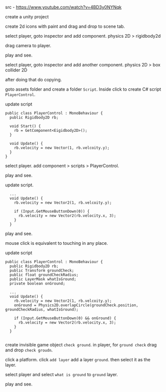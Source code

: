 src - https://www.youtube.com/watch?v=4BD3y0NYNqk

create a unity project

create 2d icons with paint and drag and drop to scene tab. 

select player, goto inspector and add component. physics 2D > rigidbody2d

drag camera to player.

play and see.

select player, goto inspector and add another component. physics 2D > box collider 2D

after doing that do copying.

goto assets folder and create a folder `Script`. Inside click to create C# script `PlayerControl`.

update script
```
public class PlayerControl : MonoBehaviour {
  public Rigidbody2D rb;
  
  void Start() {
    rb = GetComponent<Eigidbody2D>();
  }
  
  void Update() {
    rb.velocity = new Vector(1, rb.velcoity.y);
  }
}
```
select player. add component > scripts > PlayerControl.

play and see. 

update script.
```
  ...
  void Update() {
    rb.velocity = new Vector2(1, rb.velcoity.y);
    
    if (Input.GetMouseButtonDown(0)) {
      rb.velocity = new Vector2(rb.velocity.x, 3);
    }
  }
```
play and see. 

mouse click is equivalent to touching in any place.

update script
```
public class PlayerControl : MonoBehaviour {
  public Rigidbody2D rb;
  public Transform groundCheck;
  public float groundCheckRadius;
  public LayerMask whatIsGround;
  private boolean onGround;
  
  ...
  void Update() {
    rb.velocity = new Vector2(1, rb.velcoity.y);
    onGround = Physics2D.overlapCircle(groundCheck.position, groundCheckRadius, whatIsGround);
    
    if (Input.GetMouseButtonDown(0) && onGround) {
      rb.velocity = new Vector2(rb.velocity.x, 3);
    }
  }
  
```

create invisible game object `check ground`.
in player, for `ground check` drag and drop `check groudn`.

click a platform. click `add layer` add a layer `ground`. then select it as the layer. 

select player and select `what is ground` to `ground` layer. 

play and see. 
